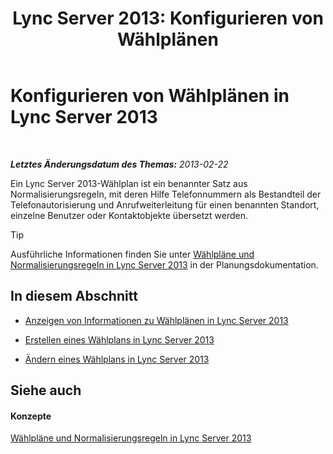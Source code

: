 ﻿---
title: 'Lync Server 2013: Konfigurieren von Wählplänen'
TOCTitle: Konfigurieren von Wählplänen
ms:assetid: d4a4d803-f1a8-4ed9-907e-5f532a0f6c6b
ms:mtpsurl: https://technet.microsoft.com/de-de/library/Gg398922(v=OCS.15)
ms:contentKeyID: 49295519
ms.date: 05/19/2016
mtps_version: v=OCS.15
ms.translationtype: HT
---

# Konfigurieren von Wählplänen in Lync Server 2013

 

_**Letztes Änderungsdatum des Themas:** 2013-02-22_

Ein Lync Server 2013-Wählplan ist ein benannter Satz aus Normalisierungsregeln, mit deren Hilfe Telefonnummern als Bestandteil der Telefonautorisierung und Anrufweiterleitung für einen benannten Standort, einzelne Benutzer oder Kontaktobjekte übersetzt werden.


> [!TIP]
> Ausführliche Informationen finden Sie unter <A href="lync-server-2013-dial-plans-and-normalization-rules.md">Wählpläne und Normalisierungsregeln in Lync Server 2013</A> in der Planungsdokumentation.



## In diesem Abschnitt

  - [Anzeigen von Informationen zu Wählplänen in Lync Server 2013](lync-server-2013-view-dial-plan-information.md)

  - [Erstellen eines Wählplans in Lync Server 2013](lync-server-2013-create-a-dial-plan.md)

  - [Ändern eines Wählplans in Lync Server 2013](lync-server-2013-modify-a-dial-plan.md)

## Siehe auch

#### Konzepte

[Wählpläne und Normalisierungsregeln in Lync Server 2013](lync-server-2013-dial-plans-and-normalization-rules.md)

